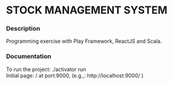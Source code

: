 # STOCK MANAGEMENT SYSTEM

### Description
Programming exercise with Play Framework, ReactJS and Scala.

### Documentation
To run the project: ./activator run <br>
Initial page: / at port:9000,  (e.g.,: http://localhost:9000/ )